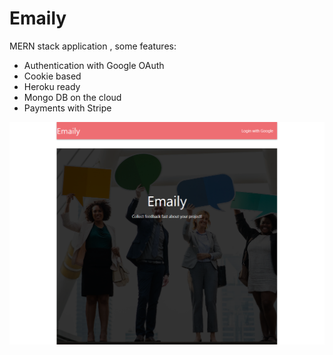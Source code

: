 # Emaily
MERN stack application , some features:

- Authentication with Google OAuth
- Cookie based
- Heroku ready
- Mongo DB on the cloud
- Payments with Stripe


<img src='preview.png' alt='emaily screenshot' />
